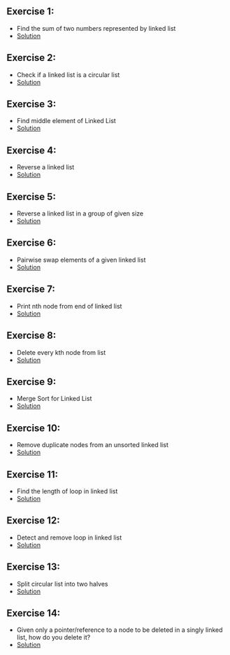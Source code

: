 ## Exercise 1:
* Find the sum of two numbers represented by linked list
* [Solution](https://github.com/Subathra19/Data-Structures-and-Algorithms/blob/main/Exercises/Linked-Lists/Exercise1.c)
## Exercise 2:
* Check if a linked list is a circular list
* [Solution](https://github.com/Subathra19/Data-Structures-and-Algorithms/blob/main/Exercises/Linked-Lists/Exercise2.c)
## Exercise 3:
* Find middle element of Linked List
* [Solution](https://github.com/Subathra19/Data-Structures-and-Algorithms/blob/main/Exercises/Linked-Lists/Exercise3.c)
## Exercise 4:
* Reverse a linked list
* [Solution](https://github.com/Subathra19/Data-Structures-and-Algorithms/blob/main/Exercises/Linked-Lists/Exercise4.c)	
## Exercise 5:
* Reverse a linked list in a group of given size
* [Solution](https://github.com/Subathra19/Data-Structures-and-Algorithms/blob/main/Exercises/Linked-Lists/Exercise5.c)
## Exercise 6:
* Pairwise swap elements of a given linked list
* [Solution](https://github.com/Subathra19/Data-Structures-and-Algorithms/blob/main/Exercises/Linked-Lists/Exercise6.c)
## Exercise 7:
* Print nth node from end of linked list
* [Solution](https://github.com/Subathra19/Data-Structures-and-Algorithms/blob/main/Exercises/Linked-Lists/Exercise7.c)
## Exercise 8:
* Delete every kth node from list
* [Solution](https://github.com/Subathra19/Data-Structures-and-Algorithms/blob/main/Exercises/Linked-Lists/Exercise8.c)
## Exercise 9:
* Merge Sort for Linked List
* [Solution](https://github.com/Subathra19/Data-Structures-and-Algorithms/blob/main/Exercises/Linked-Lists/Exercise9.c)
## Exercise 10: 
* Remove duplicate nodes from an unsorted linked list
* [Solution](https://github.com/Subathra19/Data-Structures-and-Algorithms/blob/main/Exercises/Linked-Lists/Exercise10.c)
## Exercise 11:
* Find the length of loop in linked list
* [Solution](https://github.com/Subathra19/Data-Structures-and-Algorithms/blob/main/Exercises/Linked-Lists/Exercise11.c)
## Exercise 12:
* Detect and remove loop in linked list
* [Solution](https://github.com/Subathra19/Data-Structures-and-Algorithms/blob/main/Exercises/Linked-Lists/Exercise12.c)
## Exercise 13:
* Split circular list into two halves
* [Solution](https://github.com/Subathra19/Data-Structures-and-Algorithms/blob/main/Exercises/Linked-Lists/Exercise13.c)
## Exercise 14:
* Given only a pointer/reference to a node to be deleted in a singly linked list, how do you delete it?
* [Solution](https://github.com/Subathra19/Data-Structures-and-Algorithms/blob/main/Exercises/Linked-Lists/Exercise14.c)
